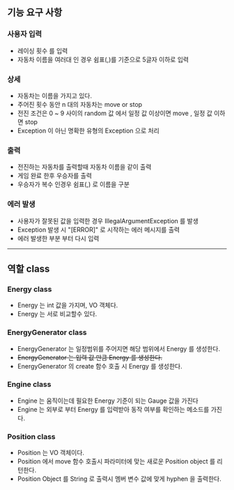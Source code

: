 ## 기능 요구 사항
### 사용자 입력
- 레이싱 횟수 를 입력
- 자동차 이름을 여러대 인 경우 쉼표(,)를 기준으로 5글자 이하로 입력

### 상세
- 자동차는 이름을 가지고 있다.
- 주어진 횟수 동안 n 대의 자동차는 move or stop
- 전진 조건은 0 ~ 9 사이의 random 값 에서 일정 값 이상이면 move , 일정 값 이하면 stop
- Exception 이 아닌 명확한 유형의 Exception 으로 처리

### 출력
- 전진하는 자동차를 출력할때 자동차 이름을 같이 출력
- 게임 완료 한후 우승자를 출력
- 우승자가 복수 인경우 쉼표(,) 로 이름을 구분

### 에러 발생
- 사용자가 잘못된 값을 입력한 경우 IllegalArgumentException 를 발생
- Exception 발생 시 "[ERROR]" 로 시작하는 에러 메시지를 출력
- 에러 발생한 부분 부터 다시 입력

----------------------
## 역할 class

### Energy class
- Energy 는 int 값을 가지며, VO 객체다.
- Energy 는 서로 비교할수 있다.

### EnergyGenerator class
- EnergyGenerator 는 일정범위를 주어지면 해당 범위에서 Energy 를 생성한다.
- ~~EnergyGenerator 는 입력 값 만큼 Energy 를 생성한다.~~
- EnergyGenerator 의 create 함수 호출 시 Energy 를 생성한다.

### Engine class
- Engine 는 움직이는데 필요한 Energy 기준이 되는 Gauge 값을 가진다
- Engine 는 외부로 부터 Energy 를 입력받아 동작 여부를 확인하는 메소드를 가진다.

### Position class
- Position 는 VO 객체이다.
- Position 에서 move 함수 호출시 파라미터에 맞는 새로운 Position object 를 리턴한다.
- Position Object 를 String 로 출력시 멤버 변수 값에 맞게 hyphen 을 출력한다.